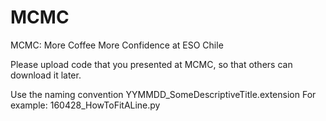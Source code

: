 # MCMC
MCMC: More Coffee More Confidence at ESO Chile

Please upload code that you presented at MCMC, so that others can download it later.

Use the naming convention YYMMDD_SomeDescriptiveTitle.extension
For example: 160428_HowToFitALine.py

